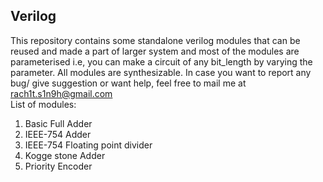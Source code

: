 ## Verilog
This repository contains some standalone verilog modules that can be reused and made a part of larger system and most of the modules are parameterised i.e, you can make a circuit of any bit_length by varying the parameter. All modules are synthesizable. In case you want to report any bug/ give suggestion or want help, feel free to mail me at rach1t.s1n9h@gmail.com 
<br> List of modules:</br>
1. Basic Full Adder
2. IEEE-754 Adder
3. IEEE-754 Floating point divider
4. Kogge stone Adder
5. Priority Encoder
